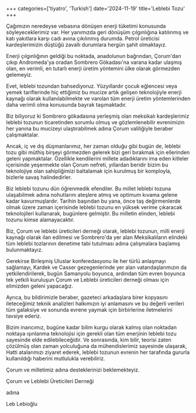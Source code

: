 +++
categories=['tiyatro', 'Turkish']
date='2024-11-19'
title='Leblebi Tozu'
+++

Çağımızın neredeyse vebasına dönüşen enerji tüketimi konusunda söyleyeceklerimiz var. Her yanımızda geri dönüşüm çılgınlığına katılınmış ve katı yakıtlara karşı cadı avına çıkılınmış durumda. Petrol üreticisi kardeşlerimizin düştüğü zavallı durumlara hergün şahit olmaktayız.

Enerji çılgınlığının geldiği bu noktada, anadolunun bağrından, Çorum'dan çıkıp Andromeda'ya oradan Sombrero Gökadası'na varana kadar ulaşmış olan, en verimli, en tutarlı enerji üretim yöntemini ülke olarak görmezden gelemeyiz.

Evet, leblebi tozundan bahsediyoruz. Yüzyıllardır çocuk eğlencesi veya yemek tariflerinde hiç ettiğimiz bu mucize artık gelişen teknolojiyle enerji kaynağı olarak kullanılabilmekte ve varolan tüm enerji üretim yöntemlerinden daha verimli olma konusunda bayrak taşımaktadır.

Biz biliyoruz ki Sombrero gökadasına yerleşmiş olan meksikalı kardeşlerimiz leblebi tozunun ticaretinden sorumlu olmuş ve gözlemlenebilir evrenimizin her yanına bu mucizeyi ulaştırabilmek adına Çorum valiliğiyle beraber çalışmaktalar.

Ancak, iç ve dış düşmanlarımız, her zaman olduğu gibi bugün de, leblebi tozu gibi müthiş birşeyi görmezden gelerek bizi geri bırakmak için ellerinden geleni yapmaktalar. Özellikle kendilerini millete adadıklarını ima eden kitleler içerisinde yeşermekte olan Çorum nefreti, yıllardan beridir bizim bu teknolojiye olan sahipliğimizi baltalamak için kurulmuş bir komployla, bizlerle savaş halindedirler.

Biz leblebi tozunu dün öğrenmedik efendiler. Bu millet leblebi tozuna ulaşabilmek adına nohutlarını ateşlere atmış ve optimum kıvama gelene kadar kavurmuşlardır. Tarihin başından bu yana, önce taş değirmenlerde olmak üzere zaman içerisinde leblebi tozunu en yüksek verime çıkaracak teknolojileri kullanarak, bugünlere gelmiştir. Bu milletin elinden, leblebi tozunu kimse alamayacaktır.

Biz, Çorum ve leblebi üreticileri derneği olarak, leblebi tozunun, milli enerji kaynağı olarak ilan edilmesi ve Sombrero'da yer alan Meksikalıların elindeki tüm leblebi tozlarının denetime tabi tutulması adına çalışmalara başlamış bulunmaktayız.

Gerekirse Birleşmiş Uluslar konferedasyonu ile her türlü anlaşmayı sağlamayı, Kardek ve Casser gezegenlerinde yer alan vatandaşlarımızın da yetkilendirilerek, bugün Samanyolu boyunca, ardından tüm evren boyunca tek yetkili kuruluşun Çorum ve Leblebi üreticileri derneği olması için elimizden geleni yapacağız.

Ayrıca, bu bildirimizle beraber, gazeteci arkadaşlara birer kopyasını ileteceğimiz teknik analizleri halkımızın iyi anlamasını ve bu değerli verileri tüm galaksiye ve sonunda evrene yaymak için birbirlerine iletmelerini tavsiye ederiz.

Bizim inancımız, bugüne kadar bilim kurgu olarak kalmış olan noktadan noktaya ışınlanma teknolojisi için gerekli olan tüm enerjinin leblebi tozu sayesinde elde edilebileceğidir. Ve sonrasında, kim bilir, teorisi zaten çözülmüş olan zaman yolculuğuna da mühendislerimiz sayesinde ulaşarak, Hatti atalarımızı ziyaret ederek, leblebi tozunun evrenin her tarafında gururla kullanıldığı haberini mutlulukla verebiliriz.

Çorum ve milletimiz adına desteklerinizi beklemekteyiz.

Çorum ve Leblebi Üreticileri Derneği

adına

Leb Lebioğlu

